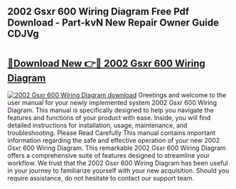 ## 2002 Gsxr 600 Wiring Diagram Free Pdf Download - Part-kvN New Repair Owner Guide CDJVg

# <h2><a href="http://dfhqso7.blite.top/?on=2002+Gsxr+600+Wiring+Diagram">🔗Download New 👉🔴 2002 Gsxr 600 Wiring Diagram</a></h2>

[![2002 Gsxr 600 Wiring Diagram download](https://i.imgur.com/lujVjoI.png)](http://dfhqso7.blite.top/?on=2002+Gsxr+600+Wiring+Diagram)
Greetings and welcome to the user manual for your newly implemented system 2002 Gsxr 600 Wiring Diagram. This manual is specifically designed to help you navigate the features and functions of your product with ease. Inside, you will find detailed instructions for installation, usage, maintenance, and troubleshooting. Please Read Carefully This manual contains important information regarding the safe and effective operation of your new 2002 Gsxr 600 Wiring Diagram. This remarkable 2002 Gsxr 600 Wiring Diagram offers a comprehensive suite of features designed to streamline your workflow. We trust that the 2002 Gsxr 600 Wiring Diagram has been useful in your journey to familiarize yourself with your new acquisition. Should you require assistance, do not hesitate to contact our support team.
